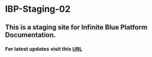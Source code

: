 # IBP-Staging-02
## This is a staging site for Infinite Blue Platform Documentation.
### For latest updates visit this [URL](url)
